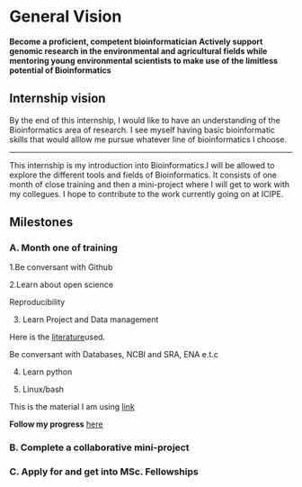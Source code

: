 # General Vision

**Become a proficient, competent bioinformatician**
**Actively support genomic research in the environmental and agricultural fields while mentoring young environmental scientists to make use of the limitless potential of Bioinformatics**

## Internship vision
By the end of this internship, I would like to have an understanding of the Bioinformatics area of research. I see myself having basic bioinformatic skills that would alllow me pursue whatever  line of bioinformatics I choose.

---

This internship is my introduction into Bioinformatics.I will be allowed to explore the different tools and fields of Bioinformatics.
It consists of one month of close training and then a mini-project where I will get to work with my collegues. I hope to contribute to the work currently going on at ICIPE.

## Milestones

### A. Month one of training
1.Be conversant with Github

2.Learn about open science

   Reproducibility
   
3. Learn Project and Data management

 Here is the [literature](https://datacarpentry.org/organization-genomics/)used.
 
 Be conversant with Databases, NCBI and SRA, ENA e.t.c
 
4. Learn python

5. Linux/bash

This is the material I am using [link](http://swcarpentry.github.io/shell-novice/01-intro/index.html)

**Follow my progress** [here](https://github.com/users/Asatsa/projects/1)

### B. Complete a collaborative mini-project

### C. Apply for and get into MSc. Fellowships


